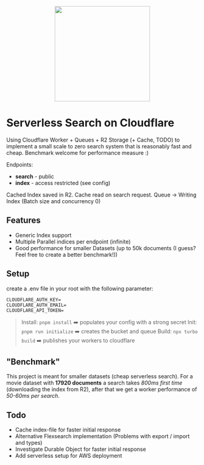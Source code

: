 <a href="https://tm9657.de?ref=github"><p align="center"><img width=250 src="https://cdn.tm9657.de/tm9657/images/serverless_search.png" /></p></a>

# Serverless Search on Cloudflare
Using Cloudflare Worker + Queues + R2 Storage (+ Cache, TODO) to implement a small scale to zero search system that is reasonably fast and cheap.
Benchmark welcome for performance measure :)

Endpoints:
- **search**   - public
- **index**    - access restricted (see config)

Cached Index saved in R2. Cache read on search request. 
Queue -> Writing Index (Batch size and concurrency 0)

## Features
- Generic Index support
- Multiple Parallel indices per endpoint (infinite)
- Good performance for smaller Datasets (up to 50k documents (I guess? Feel free to create a better benchmark!))

## Setup
create a .env file in your root with the following parameter: 
```
CLOUDFLARE_AUTH_KEY=
CLOUDFLARE_AUTH_EMAIL=
CLOUDFLARE_API_TOKEN=
```

>Install: `pnpm install` ➡️ populates your config with a strong secret
Init: `pnpm run initialize` ➡️ creates the bucket and queue
Build: `npx turbo build` ➡️ publishes your workers to cloudflare

## "Benchmark"
This project is meant for smaller datasets (cheap serverless search).
For a movie dataset with **17920 documents** a search takes *800ms first time* (downloading the index from R2), after that we get a worker performance of *50-60ms per search*.

## Todo
- Cache index-file for faster initial response
- Alternative Flexsearch implementation (Problems with export / import and types)
- Investigate Durable Object for faster initial response
- Add serverless setup for AWS deployment
